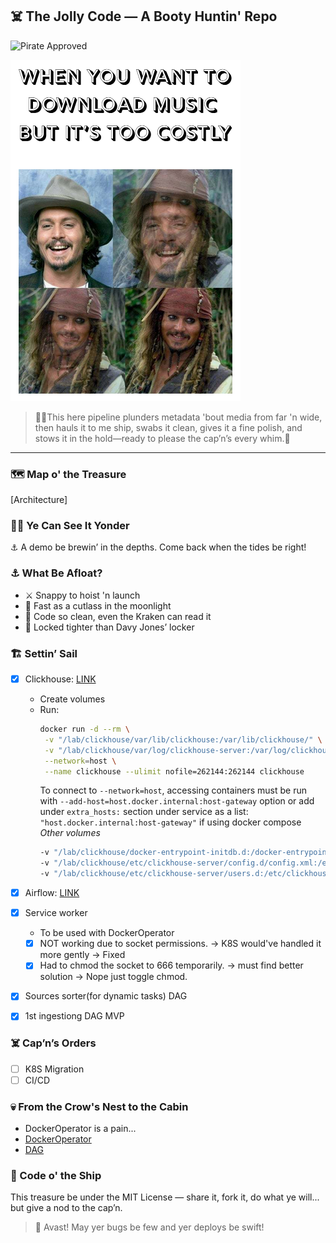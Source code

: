 ## ☠️ The Jolly Code — A Booty Huntin' Repo

![Pirate Approved](https://img.shields.io/badge/status-seaworthy-brightgreen?style=for-the-bilge&logo=skull)

![Arrrrrgh](hesapirate.png)

> 🏴‍☠️This here pipeline plunders metadata 'bout media from far 'n wide, then hauls it to me ship, swabs it clean, gives it a fine polish, and stows it in the hold—ready to please the cap’n’s every whim.🦜

---

### 🗺️ Map o' the Treasure
[Architecture]

### 🏴‍☠️ Ye Can See It Yonder
⚓ A demo be brewin’ in the depths. Come back when the tides be right!

### ⚓ What Be Afloat?
- ⚔️ Snappy to hoist 'n launch
- 💨 Fast as a cutlass in the moonlight
- 📜 Code so clean, even the Kraken can read it
- 🔐 Locked tighter than Davy Jones’ locker

### 🏗️ Settin’ Sail
- [x] Clickhouse: [LINK](https://hub.docker.com/_/clickhouse)
    - Create volumes
    - Run:
        ```bash
        docker run -d --rm \
         -v "/lab/clickhouse/var/lib/clickhouse:/var/lib/clickhouse/" \
         -v "/lab/clickhouse/var/log/clickhouse-server:/var/log/clickhouse-server/" \
         --network=host \
         --name clickhouse --ulimit nofile=262144:262144 clickhouse
        ```
        To connect to `--network=host`, accessing containers must be run with `--add-host=host.docker.internal:host-gateway` option or add under `extra_hosts:` section under service as a list: `"host.docker.internal:host-gateway"` if using docker compose
        *Other volumes*
        ```bash
        -v "/lab/clickhouse/docker-entrypoint-initdb.d:/docker-entrypoint-initdb.d/" \
        -v "/lab/clickhouse/etc/clickhouse-server/config.d/config.xml:/etc/clickhouse-server/config.xml" \
        -v "/lab/clickhouse/etc/clickhouse-server/users.d:/etc/clickhouse-server/users.d/" \
        ```

- [x] Airflow: [LINK](https://airflow.apache.org/docs/apache-airflow/stable/howto/docker-compose/index.html)
- [x] Service worker
    - To be used with DockerOperator
    - [x] NOT working due to socket permissions. -> K8S would've handled it more gently -> Fixed
    - [x] Had to chmod the socket to 666 temporarily. -> must find better solution -> Nope just toggle chmod.
- [x] Sources sorter(for dynamic tasks) DAG
- [x] 1st ingestiong DAG MVP

### ☠️ Cap’n’s Orders
- [ ] K8S Migration
- [ ] CI/CD

### 💀 From the Crow's Nest to the Cabin
- DockerOperator is a pain...
- [DockerOperator](https://airflow.apache.org/docs/apache-airflow-providers-docker/stable/_api/airflow/providers/docker/operators/docker/index.html)
- [DAG](https://airflow.apache.org/docs/apache-airflow/stable/_api/airflow/models/dag/index.html#airflow.models.dag.DAG)

### 📜 Code o' the Ship
This treasure be under the MIT License — share it, fork it, do what ye will... but give a nod to the cap’n.

> 🏴 Avast! May yer bugs be few and yer deploys be swift!